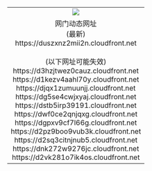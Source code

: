 ﻿<table>
  <tr></tr>
  <tr><td colspan=2 align=center><img src="https://duszxnz2mii2n.cloudfront.net/Up/oGate.jpg" /></td></tr>
  <tr><td colspan=2 align=center>网门动态网址<br/>(最新)
<br>https://duszxnz2mii2n.cloudfront.net
<br/><br/>(以下网址可能失效)
<br>https://d3hzjtwez0cauz.cloudfront.net
<br>https://d1kezv4aahl70y.cloudfront.net
<br>https://djqx1zumuunjj.cloudfront.net
<br>https://dg5se4cwjxyaj.cloudfront.net
<br>https://dstb5irp39191.cloudfront.net
<br>https://dwf0ce2qnjqxg.cloudfront.net
<br>https://dgpxv9cf7l66g.cloudfront.net
<br>https://d2pz9boo9vub3k.cloudfront.net
<br>https://d2sq3citnjnub5.cloudfront.net
<br>https://dnk272w9276jc.cloudfront.net
<br>https://d2vk281o7ik4os.cloudfront.net
    </td>
  </tr>
</table>
